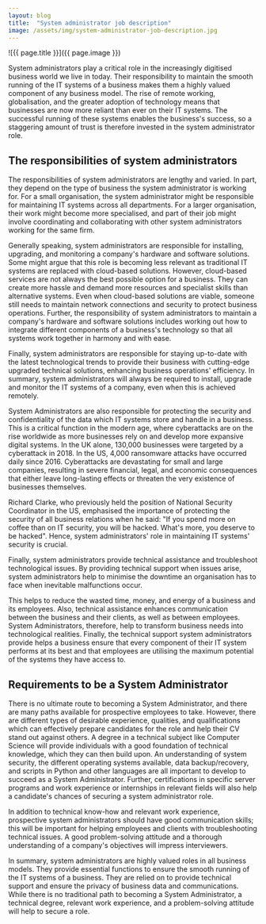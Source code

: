 ```yaml
---
layout: blog
title:  "System administrator job description"
image: /assets/img/system-administrator-job-description.jpg
---
```


![{{ page.title }}]({{ page.image }})

System administrators play a critical role in the increasingly digitised business world we live in today. Their responsibility to maintain the smooth running of the IT systems of a business makes them a highly valued component of any business model. The rise of remote working, globalisation, and the greater adoption of technology means that businesses are now more reliant than ever on their IT systems. The successful running of these systems enables the business's success, so a staggering amount of trust is therefore invested in the system administrator role.

## The responsibilities of system administrators

The responsibilities of system administrators are lengthy and varied. In part, they depend on the type of business the system administrator is working for. For a small organisation, the system administrator might be responsible for maintaining IT systems across all departments. For a larger organisation, their work might become more specialised, and part of their job might involve coordinating and collaborating with other system administrators working for the same firm.

Generally speaking, system administrators are responsible for installing, upgrading, and monitoring a company's hardware and software solutions. Some might argue that this role is becoming less relevant as traditional IT systems are replaced with cloud-based solutions. However, cloud-based services are not always the best possible option for a business. They can create more hassle and demand more resources and specialist skills than alternative systems. Even when cloud-based solutions are viable, someone still needs to maintain network connections and security to protect business operations. Further, the responsibility of system administrators to maintain a company's hardware and software solutions includes working out how to integrate different components of a business's technology so that all systems work together in harmony and with ease.

Finally, system administrators are responsible for staying up-to-date with the latest technological trends to provide their business with cutting-edge upgraded technical solutions, enhancing business operations' efficiency. In summary, system administrators will always be required to install, upgrade and monitor the IT systems of a company, even when this is achieved remotely.

System Administrators are also responsible for protecting the security and confidentiality of the data which IT systems store and handle in a business. This is a critical function in the modern age, where cyberattacks are on the rise worldwide as more businesses rely on and develop more expansive digital systems. In the UK alone, 130,000 businesses were targeted by a cyberattack in 2018. In the US, 4,000 ransomware attacks have occurred daily since 2016. Cyberattacks are devastating for small and large companies, resulting in severe financial, legal, and economic consequences that either leave long-lasting effects or threaten the very existence of businesses themselves.

Richard Clarke, who previously held the position of National Security Coordinator in the US, emphasised the importance of protecting the security of all business relations when he said: "If you spend more on coffee than on IT security, you will be hacked. What's more, you deserve to be hacked". Hence, system administrators' role in maintaining IT systems' security is crucial.

Finally, system administrators provide technical assistance and troubleshoot technological issues. By providing technical support when issues arise, system administrators help to minimise the downtime an organisation has to face when inevitable malfunctions occur.

This helps to reduce the wasted time, money, and energy of a business and its employees. Also, technical assistance enhances communication between the business and their clients, as well as between employees. System Administrators, therefore, help to transform business needs into technological realities. Finally, the technical support system administrators provide helps a business ensure that every component of their IT system performs at its best and that employees are utilising the maximum potential of the systems they have access to.

## Requirements to be a System Administrator
There is no ultimate route to becoming a System Administrator, and there are many paths available for prospective employees to take. However, there are different types of desirable experience, qualities, and qualifications which can effectively prepare candidates for the role and help their CV stand out against others. A degree in a technical subject like Computer Science will provide individuals with a good foundation of technical knowledge, which they can then build upon. An understanding of system security, the different operating systems available, data backup/recovery, and scripts in Python and other languages are all important to develop to succeed as a System Administrator. Further, certifications in specific server programs and work experience or internships in relevant fields will also help a candidate's chances of securing a system administrator role.

In addition to technical know-how and relevant work experience, prospective system administrators should have good communication skills; this will be important for helping employees and clients with troubleshooting technical issues. A good problem-solving attitude and a thorough understanding of a company's objectives will impress interviewers.

In summary, system administrators are highly valued roles in all business models. They provide essential functions to ensure the smooth running of the IT systems of a business. They are relied on to provide technical support and ensure the privacy of business data and communications. While there is no traditional path to becoming a System Administrator, a technical degree, relevant work experience, and a problem-solving attitude will help to secure a role.

